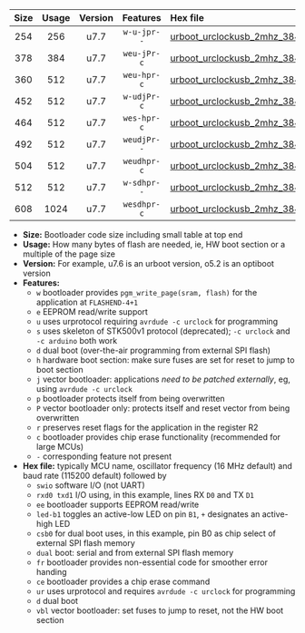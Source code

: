 |Size|Usage|Version|Features|Hex file|
|:-:|:-:|:-:|:-:|:--|
|254|256|u7.7|`w-u-jpr--`|[urboot_urclockusb_2mhz_38400bps_swio_rxd0_txd1_led+d5_ur_vbl.hex](https://raw.githubusercontent.com/stefanrueger/urboot.hex/main/boards/urclockusb/fcpu_2mhz/38400_bps/urboot_urclockusb_2mhz_38400bps_swio_rxd0_txd1_led+d5_ur_vbl.hex)|
|378|384|u7.7|`weu-jPr-c`|[urboot_urclockusb_2mhz_38400bps_swio_rxd0_txd1_ee_led+d5_fr_ce_ur_vbl.hex](https://raw.githubusercontent.com/stefanrueger/urboot.hex/main/boards/urclockusb/fcpu_2mhz/38400_bps/urboot_urclockusb_2mhz_38400bps_swio_rxd0_txd1_ee_led+d5_fr_ce_ur_vbl.hex)|
|360|512|u7.7|`weu-hpr-c`|[urboot_urclockusb_2mhz_38400bps_swio_rxd0_txd1_ee_led+d5_fr_ce_ur.hex](https://raw.githubusercontent.com/stefanrueger/urboot.hex/main/boards/urclockusb/fcpu_2mhz/38400_bps/urboot_urclockusb_2mhz_38400bps_swio_rxd0_txd1_ee_led+d5_fr_ce_ur.hex)|
|452|512|u7.7|`w-udjPr-c`|[urboot_urclockusb_2mhz_38400bps_swio_rxd0_txd1_led+d5_csb0_dual_fr_ce_ur_vbl.hex](https://raw.githubusercontent.com/stefanrueger/urboot.hex/main/boards/urclockusb/fcpu_2mhz/38400_bps/urboot_urclockusb_2mhz_38400bps_swio_rxd0_txd1_led+d5_csb0_dual_fr_ce_ur_vbl.hex)|
|464|512|u7.7|`wes-hpr-c`|[urboot_urclockusb_2mhz_38400bps_swio_rxd0_txd1_ee_led+d5_fr_ce.hex](https://raw.githubusercontent.com/stefanrueger/urboot.hex/main/boards/urclockusb/fcpu_2mhz/38400_bps/urboot_urclockusb_2mhz_38400bps_swio_rxd0_txd1_ee_led+d5_fr_ce.hex)|
|492|512|u7.7|`weudjPr--`|[urboot_urclockusb_2mhz_38400bps_swio_rxd0_txd1_ee_led+d5_csb0_dual_fr_ur_vbl.hex](https://raw.githubusercontent.com/stefanrueger/urboot.hex/main/boards/urclockusb/fcpu_2mhz/38400_bps/urboot_urclockusb_2mhz_38400bps_swio_rxd0_txd1_ee_led+d5_csb0_dual_fr_ur_vbl.hex)|
|504|512|u7.7|`weudhpr-c`|[urboot_urclockusb_2mhz_38400bps_swio_rxd0_txd1_ee_led+d5_csb0_dual_fr_ce_ur.hex](https://raw.githubusercontent.com/stefanrueger/urboot.hex/main/boards/urclockusb/fcpu_2mhz/38400_bps/urboot_urclockusb_2mhz_38400bps_swio_rxd0_txd1_ee_led+d5_csb0_dual_fr_ce_ur.hex)|
|512|512|u7.7|`w-sdhpr--`|[urboot_urclockusb_2mhz_38400bps_swio_rxd0_txd1_led+d5_csb0_dual_fr.hex](https://raw.githubusercontent.com/stefanrueger/urboot.hex/main/boards/urclockusb/fcpu_2mhz/38400_bps/urboot_urclockusb_2mhz_38400bps_swio_rxd0_txd1_led+d5_csb0_dual_fr.hex)|
|608|1024|u7.7|`wesdhpr-c`|[urboot_urclockusb_2mhz_38400bps_swio_rxd0_txd1_ee_led+d5_csb0_dual_fr_ce.hex](https://raw.githubusercontent.com/stefanrueger/urboot.hex/main/boards/urclockusb/fcpu_2mhz/38400_bps/urboot_urclockusb_2mhz_38400bps_swio_rxd0_txd1_ee_led+d5_csb0_dual_fr_ce.hex)|

- **Size:** Bootloader code size including small table at top end
- **Usage:** How many bytes of flash are needed, ie, HW boot section or a multiple of the page size
- **Version:** For example, u7.6 is an urboot version, o5.2 is an optiboot version
- **Features:**
  + `w` bootloader provides `pgm_write_page(sram, flash)` for the application at `FLASHEND-4+1`
  + `e` EEPROM read/write support
  + `u` uses urprotocol requiring `avrdude -c urclock` for programming
  + `s` uses skeleton of STK500v1 protocol (deprecated); `-c urclock` and `-c arduino` both work
  + `d` dual boot (over-the-air programming from external SPI flash)
  + `h` hardware boot section: make sure fuses are set for reset to jump to boot section
  + `j` vector bootloader: applications *need to be patched externally*, eg, using `avrdude -c urclock`
  + `p` bootloader protects itself from being overwritten
  + `P` vector bootloader only: protects itself and reset vector from being overwritten
  + `r` preserves reset flags for the application in the register R2
  + `c` bootloader provides chip erase functionality (recommended for large MCUs)
  + `-` corresponding feature not present
- **Hex file:** typically MCU name, oscillator frequency (16 MHz default) and baud rate (115200 default) followed by
  + `swio` software I/O (not UART)
  + `rxd0 txd1` I/O using, in this example, lines RX `D0` and TX `D1`
  + `ee` bootloader supports EEPROM read/write
  + `led-b1` toggles an active-low LED on pin `B1`, `+` designates an active-high LED
  + `csb0` for dual boot uses, in this example, pin B0 as chip select of external SPI flash memory
  + `dual` boot: serial and from external SPI flash memory
  + `fr` bootloader provides non-essential code for smoother error handing
  + `ce` bootloader provides a chip erase command
  + `ur` uses urprotocol and requires `avrdude -c urclock` for programming
  + `d` dual boot
  + `vbl` vector bootloader: set fuses to jump to reset, not the HW boot section

